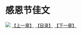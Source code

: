# 感恩节佳文
![](https://mhpic.xiaomingtaiji.net/comic/D/斗破苍穹拆分版/感恩节佳文/1.jpg-zymk.middle.webp)
[【上一章】](./722.md)
[【目录】](./READMD.md)
[【下一章】](./724.md)
